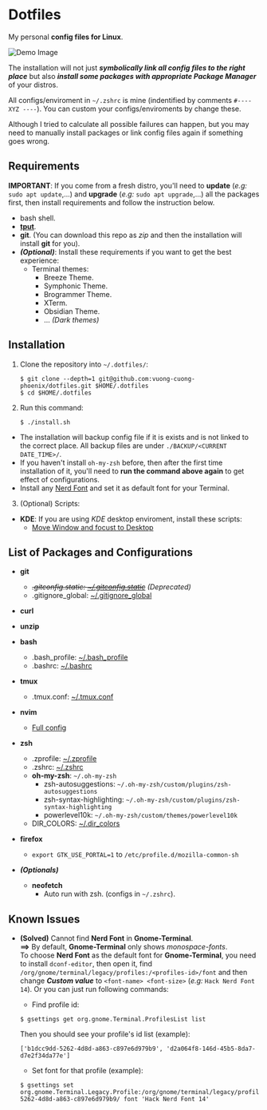 # Dotfiles

My personal **config files for Linux**.

![Demo Image](https://github.com/vuong-cuong-phoenix/dotfiles/blob/master/images/demo.png)

The installation will not just **_symbolically link all config files to the right place_** but also **_install some packages with appropriate Package Manager_** of your distros.

All configs/enviroment in `~/.zshrc` is mine (indentified by comments `#---- XYZ ----`). You can custom your configs/enviroments by change these.

Although I tried to calculate all possible failures can happen, but you may need to manually install packages or link config files again if something goes wrong.

## Requirements

**IMPORTANT**: If you come from a fresh distro, you'll need to **update** (_e.g:_ `sudo apt update`,...) and **upgrade** (_e.g:_ `sudo apt upgrade`,...) all the packages first, then install requirements and follow the instruction below.

-   bash shell.
-   [**tput**](https://command-not-found.com/tput).
-   **git**. (You can download this repo as _zip_ and then the installation will install **git** for you).
-   **_(Optional)_**: Install these requirements if you want to get the best experience:
    -   Terminal themes:
        -   Breeze Theme.
        -   Symphonic Theme.
        -   Brogrammer Theme.
        -   XTerm.
        -   Obsidian Theme.
        -   ... _(Dark themes)_

## Installation

1. Clone the repository into `~/.dotfiles/`:

    ```shell
    $ git clone --depth=1 git@github.com:vuong-cuong-phoenix/dotfiles.git $HOME/.dotfiles
    $ cd $HOME/.dotfiles
    ```

2. Run this command:

    ```shell
    $ ./install.sh
    ```

-   The installation will backup config file if it is exists and is not linked to the correct place. All backup files are under `./BACKUP/<CURRENT DATE_TIME>/`.
-   If you haven't install `oh-my-zsh` before, then after the first time installation of it, you'll need to **run the command above again** to get effect of configurations.
-   Install any [Nerd Font](https://github.com/ryanoasis/nerd-fonts) and set it as default font for your Terminal.

3. (Optional) Scripts:

-   **KDE**: If you are using _KDE_ desktop enviroment, install these scripts:
    -   [Move Window and focust to Desktop](https://store.kde.org/p/1296654)

## List of Packages and Configurations

-   **git**
    -   _~~.gitconfig.static: [~/.gitconfig.static](https://github.com/vuong-cuong-phoenix/dotfiles/blob/master/git/.gitconfig.static)~~ (Deprecated)_
    -   .gitignore_global: [~/.gitignore_global](https://github.com/vuong-cuong-phoenix/dotfiles/blob/master/git/.gitignore_global)
-   **curl**
-   **unzip**
-   **bash**
    -   .bash_profile: [~/.bash_profile](https://github.com/vuong-cuong-phoenix/dotfiles/blob/master/shell/.bash_profile)
    -   .bashrc: [~/.bashrc](https://github.com/vuong-cuong-phoenix/dotfiles/blob/master/shell/.bashrc)
-   **tmux**
    -   .tmux.conf: [~/.tmux.conf](https://github.com/vuong-cuong-phoenix/dotfiles/blob/master/terminal/.tmux.conf)
-   **nvim**
    -   [Full config](https://github.com/vuong-cuong-phoenix/neovim-config)
-   **zsh**
    -   .zprofile: [~/.zprofile](https://github.com/vuong-cuong-phoenix/dotfiles/blob/master/shell/.zprofile)
    -   .zshrc: [~/.zshrc](https://github.com/vuong-cuong-phoenix/dotfiles/blob/master/shell/.zshrc)
    -   **oh-my-zsh**: `~/.oh-my-zsh`
        -   zsh-autosuggestions: `~/.oh-my-zsh/custom/plugins/zsh-autosuggestions`
        -   zsh-syntax-highlighting: `~/.oh-my-zsh/custom/plugins/zsh-syntax-highlighting`
        -   powerlevel10k: `~/.oh-my-zsh/custom/themes/powerlevel10k`
    -   DIR_COLORS: [~/.dir_colors](https://github.com/vuong-cuong-phoenix/dotfiles/blob/master/shell/.dir_colors)
-   **firefox**

    -   `export GTK_USE_PORTAL=1` to `/etc/profile.d/mozilla-common-sh`

-   _**(Optionals)**_
    -   **neofetch**
        -   Auto run with zsh. (configs in `~/.zshrc`).

## Known Issues

-   **(Solved)** Cannot find **Nerd Font** in **Gnome-Terminal**.  
    **==>** By default, **Gnome-Terminal** only shows _monospace-fonts_.  
    To choose **Nerd Font** as the default font for **Gnome-Terminal**, you need to install `dconf-editor`, then open it, find `/org/gnome/terminal/legacy/profiles:/<profiles-id>/font` and then change **_Custom value_** to `<font-name> <font-size>` (_e.g:_ `Hack Nerd Font 14`). Or you can just run following commands:

    -   Find profile id:

    ```shell
    $ gsettings get org.gnome.Terminal.ProfilesList list
    ```

    Then you should see your profile's id list (example):

    ```shell
    ['b1dcc9dd-5262-4d8d-a863-c897e6d979b9', 'd2a064f8-146d-45b5-8da7-d7e2f34da77e']
    ```

    -   Set font for that profile (example):

    ```shell
    $ gsettings set org.gnome.Terminal.Legacy.Profile:/org/gnome/terminal/legacy/profiles:/:b1dcc9dd-5262-4d8d-a863-c897e6d979b9/ font 'Hack Nerd Font 14'
    ```
